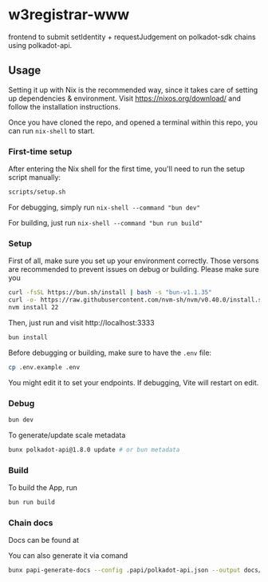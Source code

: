 # w3registrar-www

frontend to submit setIdentity + requestJudgement on polkadot-sdk chains using polkadot-api.

## Usage

Setting it up with Nix is the recommended way, since it takes care of setting up dependencies & environment. Visit https://nixos.org/download/ and follow the installation instructions.

Once you have cloned the repo, and opened a terminal within this repo, you can run `nix-shell` to start. 

### First-time setup

After entering the Nix shell for the first time, you'll need to run the setup script manually:

```sh
scripts/setup.sh
```

For debugging, simply run `nix-shell --command "bun dev"`

For building, just run `nix-shell --command "bun run build"`

### Setup
First of all, make sure you set up your environment correctly. Those versons are recommended to prevent issues on debug or building. Please make sure you

```sh
curl -fsSL https://bun.sh/install | bash -s "bun-v1.1.35"
curl -o- https://raw.githubusercontent.com/nvm-sh/nvm/v0.40.0/install.sh | bash
nvm install 22
```

Then, just run and visit http://localhost:3333
```sh
bun install
```

Before debugging or building, make sure to have the `.env` file:
```sh
cp .env.example .env
```
You might edit it to set your endpoints. If debugging, Vite will restart on edit.

### Debug
```sh
bun dev
```

To generate/update scale metadata
```sh
bunx polkadot-api@1.8.0 update # or bun metadata
```

### Build

To build the App, run
```sh
bun run build
```

### Chain docs
Docs can be found at 

You can also generate it via comand
```sh
bunx papi-generate-docs --config .papi/polkadot-api.json --output docs/
```
